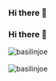 ### Hi there 👋

<!--
**basilinjoe/basilinjoe** is a ✨ _special_ ✨ repository because its `README.md` (this file) appears on your GitHub profile.

Here are some ideas to get you started:

- 🔭 I’m currently working on ...
- 🌱 I’m currently learning ...
- 👯 I’m looking to collaborate on ...
- 🤔 I’m looking for help with ...
- 💬 Ask me about ...
- 📫 How to reach me: ...
- 😄 Pronouns: ...
- ⚡ Fun fact: ...
-->


### Hi there 👋

<div>
  <img align="center" src="https://github-readme-stats.vercel.app/api?username=basilinjoe&show_icons=true&theme=dark" alt="basilinjoe" />
<div/>
<br />
  
<div>
  <img align="center" src="https://github-readme-stats.vercel.app/api/top-langs/?username=basilinjoe&layout=compact&hide=html&theme=dark" alt="basilinjoe" />
<div/>
<br />